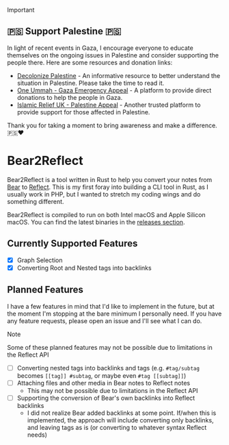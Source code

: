 > [!IMPORTANT]
>
> ## 🇵🇸 Support Palestine 🇵🇸
>
> In light of recent events in Gaza, I encourage everyone to educate themselves on the ongoing issues in Palestine and consider supporting the people there. Here are some resources and donation links:
>
> - [Decolonize Palestine](https://decolonizepalestine.com/) - An informative resource to better understand the situation in Palestine. Please take the time to read it.
> - [One Ummah - Gaza Emergency Appeal](https://donate.oneummah.org.uk/gazaemergencyappeal48427259) - A platform to provide direct donations to help the people in Gaza.
> - [Islamic Relief UK - Palestine Appeal](https://islamic-relief.org/appeals/palestine-emergency-appeal/) - Another trusted platform to provide support for those affected in Palestine.
>
> Thank you for taking a moment to bring awareness and make a difference. 🇵🇸❤️

# Bear2Reflect

Bear2Reflect is a tool written in Rust to help you convert your notes from [Bear](https://bear.app/) to [Reflect](https://reflect.app).
This is my first foray into building a CLI tool in Rust, as I usually work in PHP, but I wanted to stretch my coding wings and do something different.

Bear2Reflect is compiled to run on both Intel macOS and Apple Silicon macOS. You can find the latest binaries in the [releases section](https://github.com/hskrasek/bear2reflect/releases).

## Currently Supported Features

- [x] Graph Selection
- [x] Converting Root and Nested tags into backlinks

## Planned Features

I have a few features in mind that I'd like to implement in the future, but at the moment I'm stopping at the bare minimum I personally need.
If you have any feature requests, please open an issue and I'll see what I can do.

> [!NOTE]
> Some of these planned features may not be possible due to limitations in the Reflect API

- [ ] Converting nested tags into backlinks and tags (e.g. `#tag/subtag` becomes `[[tag]] #subtag`, or maybe even `#tag [[subtag]]`) 
- [ ] Attaching files and other media in Bear notes to Reflect notes
  - This may not be possible due to limitations in the Reflect API
- [ ] Supporting the conversion of Bear's own backlinks into Reflect backlinks
  - I did not realize Bear added backlinks at some point. If/when this is implemented, the approach will include converting only backlinks, and leaving tags as is (or converting to whatever syntax Reflect needs)
